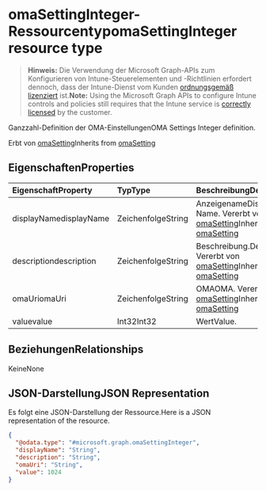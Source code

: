# <a name="omasettinginteger-resource-type"></a><span data-ttu-id="69599-101">omaSettingInteger-Ressourcentyp</span><span class="sxs-lookup"><span data-stu-id="69599-101">omaSettingInteger resource type</span></span>

> <span data-ttu-id="69599-102">**Hinweis:** Die Verwendung der Microsoft Graph-APIs zum Konfigurieren von Intune-Steuerelementen und -Richtlinien erfordert dennoch, dass der Intune-Dienst vom Kunden [ordnungsgemäß lizenziert](https://go.microsoft.com/fwlink/?linkid=839381) ist.</span><span class="sxs-lookup"><span data-stu-id="69599-102">**Note:** Using the Microsoft Graph APIs to configure Intune controls and policies still requires that the Intune service is [correctly licensed](https://go.microsoft.com/fwlink/?linkid=839381) by the customer.</span></span>

<span data-ttu-id="69599-103">Ganzzahl-Definition der OMA-Einstellungen</span><span class="sxs-lookup"><span data-stu-id="69599-103">OMA Settings Integer definition.</span></span>

<span data-ttu-id="69599-104">Erbt von [omaSetting](../resources/intune_deviceconfig_omasetting.md)</span><span class="sxs-lookup"><span data-stu-id="69599-104">Inherits from [omaSetting](../resources/intune_deviceconfig_omasetting.md)</span></span>

## <a name="properties"></a><span data-ttu-id="69599-105">Eigenschaften</span><span class="sxs-lookup"><span data-stu-id="69599-105">Properties</span></span>
|<span data-ttu-id="69599-106">Eigenschaft</span><span class="sxs-lookup"><span data-stu-id="69599-106">Property</span></span>|<span data-ttu-id="69599-107">Typ</span><span class="sxs-lookup"><span data-stu-id="69599-107">Type</span></span>|<span data-ttu-id="69599-108">Beschreibung</span><span class="sxs-lookup"><span data-stu-id="69599-108">Description</span></span>|
|:---|:---|:---|
|<span data-ttu-id="69599-109">displayName</span><span class="sxs-lookup"><span data-stu-id="69599-109">displayName</span></span>|<span data-ttu-id="69599-110">Zeichenfolge</span><span class="sxs-lookup"><span data-stu-id="69599-110">String</span></span>|<span data-ttu-id="69599-111">Anzeigename</span><span class="sxs-lookup"><span data-stu-id="69599-111">Display Name.</span></span> <span data-ttu-id="69599-112">Vererbt von [omaSetting](../resources/intune_deviceconfig_omasetting.md)</span><span class="sxs-lookup"><span data-stu-id="69599-112">Inherited from [omaSetting](../resources/intune_deviceconfig_omasetting.md)</span></span>|
|<span data-ttu-id="69599-113">description</span><span class="sxs-lookup"><span data-stu-id="69599-113">description</span></span>|<span data-ttu-id="69599-114">Zeichenfolge</span><span class="sxs-lookup"><span data-stu-id="69599-114">String</span></span>|<span data-ttu-id="69599-115">Beschreibung.</span><span class="sxs-lookup"><span data-stu-id="69599-115">Description.</span></span> <span data-ttu-id="69599-116">Vererbt von [omaSetting](../resources/intune_deviceconfig_omasetting.md)</span><span class="sxs-lookup"><span data-stu-id="69599-116">Inherited from [omaSetting](../resources/intune_deviceconfig_omasetting.md)</span></span>|
|<span data-ttu-id="69599-117">omaUri</span><span class="sxs-lookup"><span data-stu-id="69599-117">omaUri</span></span>|<span data-ttu-id="69599-118">Zeichenfolge</span><span class="sxs-lookup"><span data-stu-id="69599-118">String</span></span>|<span data-ttu-id="69599-119">OMA</span><span class="sxs-lookup"><span data-stu-id="69599-119">OMA.</span></span> <span data-ttu-id="69599-120">Vererbt von [omaSetting](../resources/intune_deviceconfig_omasetting.md)</span><span class="sxs-lookup"><span data-stu-id="69599-120">Inherited from [omaSetting](../resources/intune_deviceconfig_omasetting.md)</span></span>|
|<span data-ttu-id="69599-121">value</span><span class="sxs-lookup"><span data-stu-id="69599-121">value</span></span>|<span data-ttu-id="69599-122">Int32</span><span class="sxs-lookup"><span data-stu-id="69599-122">Int32</span></span>|<span data-ttu-id="69599-123">Wert</span><span class="sxs-lookup"><span data-stu-id="69599-123">Value.</span></span>|

## <a name="relationships"></a><span data-ttu-id="69599-124">Beziehungen</span><span class="sxs-lookup"><span data-stu-id="69599-124">Relationships</span></span>
<span data-ttu-id="69599-125">Keine</span><span class="sxs-lookup"><span data-stu-id="69599-125">None</span></span>
## <a name="json-representation"></a><span data-ttu-id="69599-126">JSON-Darstellung</span><span class="sxs-lookup"><span data-stu-id="69599-126">JSON Representation</span></span>
<span data-ttu-id="69599-127">Es folgt eine JSON-Darstellung der Ressource.</span><span class="sxs-lookup"><span data-stu-id="69599-127">Here is a JSON representation of the resource.</span></span>
<!--{
  "blockType": "resource",
  "@odata.type": "microsoft.graph.omaSettingInteger"
}-->
``` json
{
  "@odata.type": "#microsoft.graph.omaSettingInteger",
  "displayName": "String",
  "description": "String",
  "omaUri": "String",
  "value": 1024
}
```








